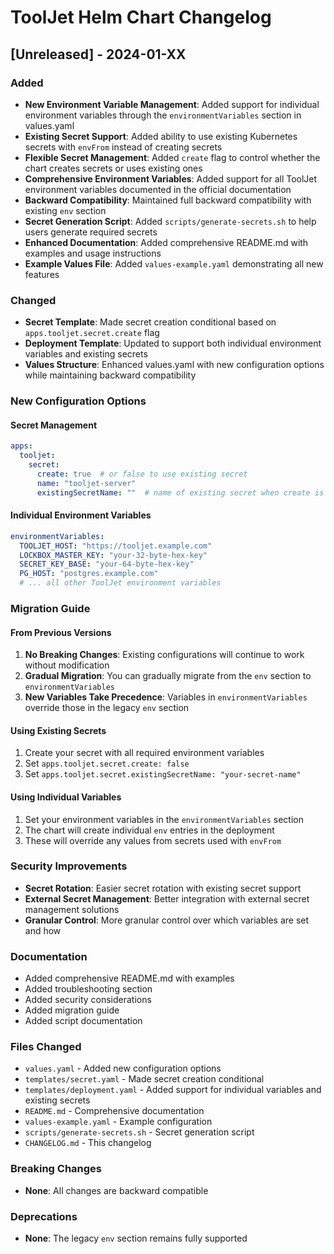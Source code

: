# ToolJet Helm Chart Changelog

## [Unreleased] - 2024-01-XX

### Added
- **New Environment Variable Management**: Added support for individual environment variables through the `environmentVariables` section in values.yaml
- **Existing Secret Support**: Added ability to use existing Kubernetes secrets with `envFrom` instead of creating secrets
- **Flexible Secret Management**: Added `create` flag to control whether the chart creates secrets or uses existing ones
- **Comprehensive Environment Variables**: Added support for all ToolJet environment variables documented in the official documentation
- **Backward Compatibility**: Maintained full backward compatibility with existing `env` section
- **Secret Generation Script**: Added `scripts/generate-secrets.sh` to help users generate required secrets
- **Enhanced Documentation**: Added comprehensive README.md with examples and usage instructions
- **Example Values File**: Added `values-example.yaml` demonstrating all new features

### Changed
- **Secret Template**: Made secret creation conditional based on `apps.tooljet.secret.create` flag
- **Deployment Template**: Updated to support both individual environment variables and existing secrets
- **Values Structure**: Enhanced values.yaml with new configuration options while maintaining backward compatibility

### New Configuration Options

#### Secret Management
```yaml
apps:
  tooljet:
    secret:
      create: true  # or false to use existing secret
      name: "tooljet-server"
      existingSecretName: ""  # name of existing secret when create is false
```

#### Individual Environment Variables
```yaml
environmentVariables:
  TOOLJET_HOST: "https://tooljet.example.com"
  LOCKBOX_MASTER_KEY: "your-32-byte-hex-key"
  SECRET_KEY_BASE: "your-64-byte-hex-key"
  PG_HOST: "postgres.example.com"
  # ... all other ToolJet environment variables
```

### Migration Guide

#### From Previous Versions
1. **No Breaking Changes**: Existing configurations will continue to work without modification
2. **Gradual Migration**: You can gradually migrate from the `env` section to `environmentVariables`
3. **New Variables Take Precedence**: Variables in `environmentVariables` override those in the legacy `env` section

#### Using Existing Secrets
1. Create your secret with all required environment variables
2. Set `apps.tooljet.secret.create: false`
3. Set `apps.tooljet.secret.existingSecretName: "your-secret-name"`

#### Using Individual Variables
1. Set your environment variables in the `environmentVariables` section
2. The chart will create individual `env` entries in the deployment
3. These will override any values from secrets used with `envFrom`

### Security Improvements
- **Secret Rotation**: Easier secret rotation with existing secret support
- **External Secret Management**: Better integration with external secret management solutions
- **Granular Control**: More granular control over which variables are set and how

### Documentation
- Added comprehensive README.md with examples
- Added troubleshooting section
- Added security considerations
- Added migration guide
- Added script documentation

### Files Changed
- `values.yaml` - Added new configuration options
- `templates/secret.yaml` - Made secret creation conditional
- `templates/deployment.yaml` - Added support for individual variables and existing secrets
- `README.md` - Comprehensive documentation
- `values-example.yaml` - Example configuration
- `scripts/generate-secrets.sh` - Secret generation script
- `CHANGELOG.md` - This changelog

### Breaking Changes
- **None**: All changes are backward compatible

### Deprecations
- **None**: The legacy `env` section remains fully supported 